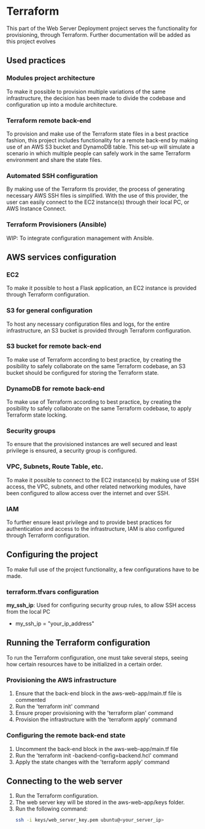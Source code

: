 # Terraform

This part of the Web Server Deployment project serves the functionality for provisioning, through Terraform. Further documentation will be added as this project evolves

## Used practices

### Modules project architecture

To make it possible to provision multiple variations of the same infrastructure, the decision has been made to divide the codebase and configuration up into a module architecture.

### Terraform remote back-end

To provision and make use of the Terraform state files in a best practice fashion, this project includes functionality for a remote back-end by making use of an AWS S3 bucket and DynamoDB table. This set-up will simulate a scenario in which multiple people can safely work in the same Terraform environment and share the state files.

### Automated SSH configuration
By making use of the Terraform tls provider, the process of generating necessary AWS SSH files is simplified. With the use of this provider, the user can easily connect to the EC2 instance(s) through their local PC, or AWS Instance Connect.

### Terraform Provisioners (Ansible)

WIP: To integrate configuration management with Ansible.

## AWS services configuration

### EC2

To make it possible to host a Flask application, an EC2 instance is provided through Terraform configuration.

### S3 for general configuration

To host any necessary configuration files and logs, for the entire infrastructure, an S3 bucket is provided through Terraform configuration.

### S3 bucket for remote back-end

To make use of Terraform according to best practice, by creating the posibility to safely collaborate on the same Terraform codebase, an S3 bucket should be configured for storing the Terraform state.

### DynamoDB for remote back-end

To make use of Terraform according to best practice, by creating the posibility to safely collaborate on the same Terraform codebase, to apply Terraform state locking.

### Security groups

To ensure that the provisioned instances are well secured and least privilege is ensured, a security group is configured.

### VPC, Subnets, Route Table, etc.
To make it possible to connect to the EC2 instance(s) by making use of SSH access, the VPC, subnets, and other related networking modules, have been configured to allow access over the internet and over SSH.

### IAM

To further ensure least privilege and to provide best practices for authentication and access to the infrastructure, IAM is also configured through Terraform configuration.

## Configuring the project

To make full use of the project functionality, a few configurations have to be made.

### terraform.tfvars configuration

**my_ssh_ip**: Used for configuring security group rules, to allow SSH access from the local PC
* my_ssh_ip = "your_ip_address"

## Running the Terraform configuration

To run the Terraform configuration, one must take several steps, seeing how certain resources have to be initialized in a certain order.

### Provisioning the AWS infrastructure

1. Ensure that the back-end block in the aws-web-app/main.tf file is commented
2. Run the 'terraform init' command
3. Ensure proper provisioning with the 'terraform plan' command
4. Provision the infrastructure with the 'terraform apply' command

### Configuring the remote back-end state

1. Uncomment the back-end block in the aws-web-app/main.tf file
2. Run the 'terraform init -backend-config=backend.hcl' command
3. Apply the state changes with the 'terraform apply' command

## Connecting to the web server

1. Run the Terraform configuration.
2. The web server key will be stored in the aws-web-app/keys folder.
3. Run the following command:
   ```bash
   ssh -i keys/web_server_key.pem ubuntu@<your_server_ip>